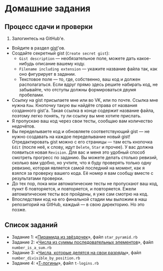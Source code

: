 # Домашние задания

## Процесс сдачи и проверки

1. Залогинтесь на GitHub'е.
* Войдите в раздел [gist](https://gist.github.com/)'ов.
* Создайте секретный gist (`Create secret gist`):
  * `Gist description` — необязательное поле, можете дать какое-нибудь описание вашему коду.
  * `Filename including extension` — укажите название файла так, как оно фигурирует в задании.
  * Текстовое поле — то, где, собственно, ваш код и должен располагаться. Если вдруг прямо здесь решите набирать код, не забывайте, что отступы должны формироваться двумя пробелами.
* Ссылку на gist присылаете мне или во VK, или по почте. Ссылка мне нужна `Raw`. Кнопочку такую вы найдёте справа от названия созданного gist'а. Такая ссылка в конце содержит название файла, поэтому легко понять, ту ли ссылку вы мне хотите прислать.
* Я пропускаю ваш код через свои тесты, сообщаю вам количество недочётов.
* Вы переделываете код и обновляете соответствующий gist — не нужно создавать на каждое переделывание новый gist! Отредактировать gist можно с его страницы — там есть кнопочка `Edit` (после неё, к слову, идут `Delete`, `Star` и прочее). У вас должна появиться новая `Revision`. Для вас и меня это удобный способ смотреть прогресс по заданию. Вы можете делать столько ревизий, сколько вам удобно, но учтите, что я буду проверять только одну ревизию, которая является самой последний на момент, как я взялся за проверку вашего кода. Её номер я вам сообщу вместе с результатами проверки.
* До тех пор, пока мои автоматические тесты не пропускают ваш код, пункт 6 повторяется, и повторяется, и повторяется. Ежели автоматические тесты все пройдены, я уже сам смотрю на код.
* Впоследствии код на его финальной стадии мы выложим в наш репозиторий на GitHub, каждый — в свою директорию. Но это позже.

## Список заданий

* Задание 1: «[Пирамида из звёздочек](star_pyramid.md)», файл `star_pyramid.rb`
* Задание 2: «[Числа из суммы последовательных элементов](number_is_a_sum.md)», файл `number_is_a_sum.rb`
* Задание 3: «[Числа, которые делятся на свои разряды](number_divisible_by_position.md)», файл `number_divisible_by_position.rb`
* Задание 4: «[Т-логины](t-logins.md)», файл `t-logins.rb`
